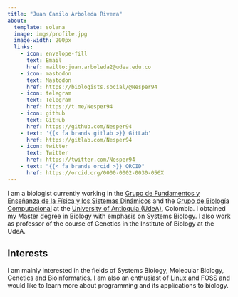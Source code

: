 ```yaml
---
title: "Juan Camilo Arboleda Rivera"
about:
  template: solana
  image: imgs/profile.jpg
  image-width: 200px
  links:
    - icon: envelope-fill
      text: Email
      href: mailto:juan.arboleda2@udea.edu.co
    - icon: mastodon
      text: Mastodon
      href: https://biologists.social/@Nesper94
    - icon: telegram
      text: Telegram
      href: https://t.me/Nesper94
    - icon: github
      text: GitHub
      href: https://github.com/Nesper94
    - text: '{{< fa brands gitlab >}} GitLab'
      href: https://gitlab.com/Nesper94
    - icon: twitter
      text: Twitter
      href: https://twitter.com/Nesper94
    - text: "{{< fa brands orcid >}} ORCID"
      href: https://orcid.org/0000-0002-0030-056X
---
```


I am a biologist currently working in the [Grupo de Fundamentos y Enseñanza
de la Física y los Sistemas Dinámicos](https://fenfisdi.weebly.com/) and the
[Grupo de Biología Computacional](https://biologia-computacional.github.io/)
at the [University of Antioquia (UdeA)](https://www.udea.edu.co), Colombia.
I obtained my Master degree in Biology with emphasis on Systems Biology. I
also work as professor of the course of Genetics in the Institute of Biology
at the UdeA.

## Interests

I am mainly interested in the fields of Systems Biology, Molecular Biology,
Genetics and Bioinformatics. I am also an enthusiast of Linux and FOSS and
would like to learn more about programming and its applications to biology.
